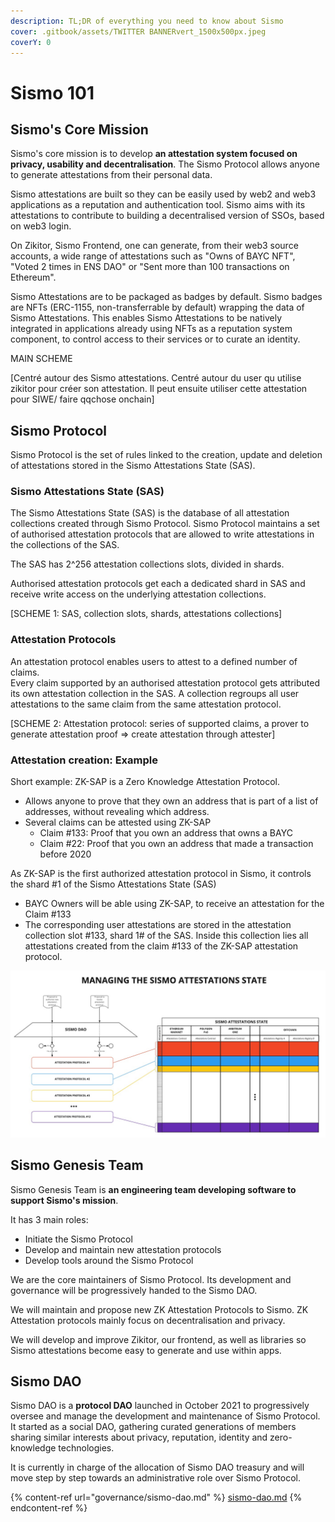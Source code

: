 ```yaml
---
description: TL;DR of everything you need to know about Sismo
cover: .gitbook/assets/TWITTER BANNERvert_1500x500px.jpeg
coverY: 0
---
```


# Sismo 101

## Sismo's Core Mission

Sismo's core mission is to develop **an attestation system focused on privacy, usability and decentralisation**. The Sismo Protocol allows anyone to generate attestations from their personal data.&#x20;

Sismo attestations are built so they can be easily used by web2 and web3 applications as a reputation and authentication tool. Sismo aims with its attestations to contribute to building a decentralised version of SSOs, based on web3 login.

On Zikitor, Sismo Frontend, one can generate, from their web3 source accounts, a wide range of attestations such as "Owns of BAYC NFT", "Voted 2 times in ENS DAO" or "Sent more than 100 transactions on Ethereum".

Sismo Attestations are to be packaged as badges by default. Sismo badges are NFTs (ERC-1155, non-transferrable by default) wrapping the data of Sismo Attestations. This enables Sismo Attestations to be natively integrated in applications already using NFTs as a reputation system component, to control access to their services or to curate an identity.

MAIN SCHEME

\[Centré autour des Sismo attestations. Centré autour du user qu utilise zikitor pour créer son attestation. Il peut ensuite utiliser cette attestation pour SIWE/ faire qqchose onchain]

## Sismo Protocol

Sismo Protocol is the set of rules linked to the creation, update and deletion of attestations stored in the Sismo Attestations State (SAS).

### Sismo Attestations State (SAS)

The Sismo Attestations State (SAS) is the database of all attestation collections created through Sismo Protocol. Sismo Protocol maintains a set of authorised attestation protocols that are allowed to write attestations in the collections of the SAS.&#x20;

The SAS has 2^256 attestation collections slots, divided in shards.&#x20;

Authorised attestation protocols get each a dedicated shard in SAS and receive write access on the underlying attestation collections.

\[SCHEME 1: SAS, collection slots, shards, attestations collections]

### Attestation Protocols

An attestation protocol enables users to attest to a defined number of claims. \
Every claim supported by an authorised attestation protocol gets attributed its own attestation collection in the SAS. A collection regroups all user attestations to the same claim from the same attestation protocol.

\[SCHEME 2: Attestation protocol: series of supported claims, a prover to generate attestation proof => create attestation through attester]

### Attestation creation: Example

Short example: ZK-SAP is a Zero Knowledge Attestation Protocol.

* Allows anyone to prove that they own an address that is part of a list of addresses, without revealing which address.
* Several claims can be attested using ZK-SAP
  * Claim #133: Proof that you own an address that owns a BAYC
  * Claim #22: Proof that you own an address that made a transaction before 2020

As ZK-SAP is the first authorized attestation protocol in Sismo, it controls the shard #1 of the Sismo Attestations State (SAS)

* BAYC Owners will be able using ZK-SAP, to receive an attestation for the Claim #133
* The corresponding user attestations are stored in the attestation collection slot #133, shard 1# of the SAS. Inside this collection lies all attestations created from the claim #133 of the ZK-SAP attestation protocol.



![Sismo Protocol](.gitbook/assets/SAS.jpeg)

## Sismo Genesis Team

Sismo Genesis Team is **an engineering team developing software to support Sismo's mission**.&#x20;

It has 3 main roles:

* Initiate the Sismo Protocol
* Develop and maintain new attestation protocols
* Develop tools around the Sismo Protocol

We are the core maintainers of Sismo Protocol. Its development and governance will be progressively handed to the Sismo DAO.

We will maintain and propose new ZK Attestation Protocols to Sismo. ZK Attestation protocols mainly focus on decentralisation and privacy.

We will develop and improve Zikitor, our frontend, as well as libraries so Sismo attestations become easy to generate and use within apps.



## Sismo DAO

Sismo DAO is a **protocol DAO** launched in October 2021 to progressively oversee and manage the development and maintenance of Sismo Protocol. It started as a social DAO, gathering curated generations of members sharing similar interests about privacy, reputation, identity and zero-knowledge technologies.&#x20;

It is currently in charge of the allocation of Sismo DAO treasury and will move step by step towards an administrative role over Sismo Protocol.

{% content-ref url="governance/sismo-dao.md" %}
[sismo-dao.md](governance/sismo-dao.md)
{% endcontent-ref %}
